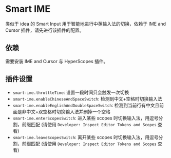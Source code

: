 # Smart IME

类似于 idea 的 Smart Input 用于智能地进行中英输入法的切换，依赖于 IME and Cursor 插件，请先进行该插件的配置。

## 依赖

需要安装 IME and Cursor 与 HyperScopes 插件。

## 插件设置

* `smart-ime.throttleTime`: 设置一段时间只会触发一次切换
* `smart-ime.enableChineseAndSpaceSwitch`: 检测到中文+空格时切换输入法
* `smart-ime.enableEnglishAndDoubleSpaceSwitch`: 检测到当前行有中文且前面是非中文+双空格时切换输入法并删掉一个空格
* `smart-ime.enterScopesSwitch`: 进入某些 scopes 时切换输入法，用逗号分割，前缀匹配 (请使用 `Developer: Inspect Editor Tokens and Scopes` 查看)
* `smart-ime.leaveScopesSwitch`: 离开某些 scopes 时切换输入法，用逗号分割，前缀匹配 (请使用 `Developer: Inspect Editor Tokens and Scopes` 查看)
